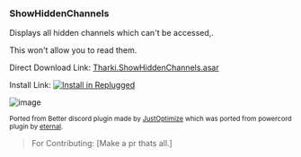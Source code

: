 ### ShowHiddenChannels

Displays all hidden channels which can't be accessed,.

This won't allow you to read them.

Direct Download Link:
[Tharki.ShowHiddenChannels.asar](https://github.com/Tharki-God/ShowHiddenChannels/releases/latest/download/Tharki.ShowHiddenChannels.asar)

Install Link:
[![Install in Replugged](https://img.shields.io/badge/-Install%20in%20Replugged-blue?style=for-the-badge&logo=none)](https://replugged.dev/install?identifier=Tharki-God/ShowHiddenChannels&source=github)

![image](https://tharki-god.github.io/files-random-host/bdpluginsassets/showhiddenchannels.png)

<sub>Ported from Better discord plugin made by
[JustOptimize](https://github.com/JustOptimize/return-ShowHiddenChannels) which was ported from
powercord plugin by [eternal](https://github.com/discord-modifications/show-hidden-channels).</sub>

> For Contributing: [Make a pr thats all.]
